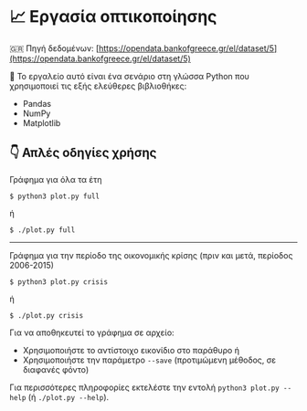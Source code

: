 # 📈 Εργασία οπτικοποίησης

🇬🇷 Πηγή δεδομένων: [https://opendata.bankofgreece.gr/el/dataset/5](https://opendata.bankofgreece.gr/el/dataset/5)

📌 Το εργαλείο αυτό είναι ένα σενάριο στη γλώσσα Python που χρησιμοποιεί τις εξής ελεύθερες βιβλιοθήκες:
* Pandas
* NumPy
* Matplotlib

## 👇 Απλές οδηγίες χρήσης

Γράφημα για όλα τα έτη
```
$ python3 plot.py full
```
ή
```
$ ./plot.py full
```

---

Γράφημα για την περίοδο της οικονομικής κρίσης (πριν και μετά, περίοδος 2006-2015)
```
$ python3 plot.py crisis
```
ή
```
$ ./plot.py crisis
```

Για να αποθηκευτεί το γράφημα σε αρχείο:
* Χρησιμοποιήστε το αντίστοιχο εικονίδιο στο παράθυρο ή
* Χρησιμοποιήστε την παράμετρο `--save` (προτιμώμενη μέθοδος, σε διαφανές φόντο)

Για περισσότερες πληροφορίες εκτελέστε την εντολή `python3 plot.py --help` (ή `./plot.py --help`).

